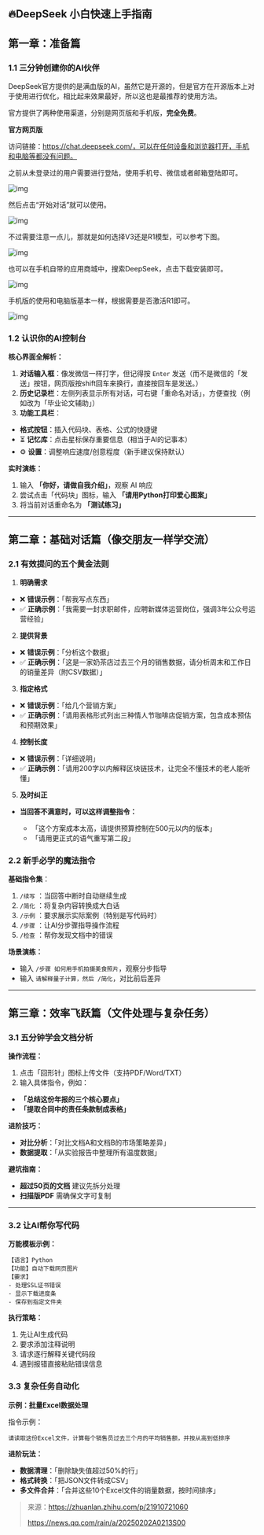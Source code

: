 ## 🔥DeepSeek 小白快速上手指南

## 第一章：准备篇

### 1.1 三分钟创建你的AI伙伴

DeepSeek官方提供的是满血版的AI，虽然它是开源的，但是官方在开源版本上对于使用进行优化，相比起来效果最好，所以这也是最推荐的使用方法。    

官方提供了两种使用渠道，分别是网页版和手机版，**完全免费**。

**官方网页版**

访问链接：https://chat.deepseek.com/，可以在任何设备和浏览器打开，手机和电脑等都没有问题。

之前从未登录过的用户需要进行登陆，使用手机号、微信或者邮箱登陆即可。

![img](https://pic.yupi.icu/yuyi/1739498392384-e7484fdb-d7bb-4b43-b7f4-30354cad446a.png)

然后点击“开始对话”就可以使用。    

![img](https://pic.yupi.icu/yuyi/1739498467461-a1cc8752-0769-48c5-b6ce-5058f26b6bfa.png)

不过需要注意一点儿，那就是如何选择V3还是R1模型，可以参考下图。

![img](https://pic.yupi.icu/yuyi/1739498992024-711c13f6-11a1-4ee1-a836-54c5268fac31.png)

也可以在手机自带的应用商城中，搜索DeepSeek，点击下载安装即可。    

![img](https://pic.yupi.icu/yuyi/1739499875545-fafd7d86-3809-4406-a76f-d264618d1f95.png)    

 

手机版的使用和电脑版基本一样，根据需要是否激活R1即可。

![img](https://pic.yupi.icu/yuyi/1739433741847-5f557647-62a8-45a2-8845-943d43ae86c6.jpeg)

### 1.2 认识你的AI控制台

**核心界面全解析：**

1. **对话输入框**：像发微信一样打字，但记得按 `Enter` 发送（而不是微信的「发送」按钮，网页版按shift回车来换行，直接按回车是发送。）
2. **历史记录栏**：左侧列表显示所有对话，可右键「重命名对话」，方便查找（例如改为「毕业论文辅助」）
3. **功能工具栏**：

- **格式按钮**：插入代码块、表格、公式的快捷键
- ⏳ **记忆库**：点击星标保存重要信息（相当于AI的记事本）
- ⚙ **设置**：调整响应速度/创意程度（新手建议保持默认）

**实时演练：**

1. 输入 **「你好，请做自我介绍」**，观察 AI 响应
2. 尝试点击「代码块」图标，输入 **「请用Python打印爱心图案」**
3. 将当前对话重命名为 **「测试练习」**

------

## 第二章：基础对话篇（像交朋友一样学交流）

### 2.1 有效提问的五个黄金法则

1. **明确需求**

- ❌ **错误示例**：「帮我写点东西」
- ✅ **正确示例**：「我需要一封求职邮件，应聘新媒体运营岗位，强调3年公众号运营经验」
2.  **提供背景**
- ❌ **错误示例**：「分析这个数据」
- ✅ **正确示例**：「这是一家奶茶店过去三个月的销售数据，请分析周末和工作日的销量差异（附CSV数据）」
3. **指定格式**
- ❌ **错误示例**：「给几个营销方案」
- ✅ **正确示例**：「请用表格形式列出三种情人节咖啡店促销方案，包含成本预估和预期效果」
4. **控制长度**
- ❌ **错误示例**：「详细说明」
- ✅ **正确示例**：「请用200字以内解释区块链技术，让完全不懂技术的老人能听懂」
5. **及时纠正**
- **当回答不满意时，可以这样调整指令：**

  - 「这个方案成本太高，请提供预算控制在500元以内的版本」
  - 「请用更正式的语气重写第二段」

### 2.2 新手必学的魔法指令

**基础指令集**：

1. `/续写` ：当回答中断时自动继续生成
2. `/简化` ：将复杂内容转换成大白话
3. `/示例` ：要求展示实际案例（特别是写代码时）
4. `/步骤` ：让AI分步骤指导操作流程
5. `/检查` ：帮你发现文档中的错误

**场景演练：**

- 输入 `/步骤 如何用手机拍摄美食照片`，观察分步指导
- 输入 `请解释量子计算，然后 /简化`，对比前后差异

------

## 第三章：效率飞跃篇（文件处理与复杂任务）

### 3.1 五分钟学会文档分析

**操作流程：**

1. 点击「回形针」图标上传文件（支持PDF/Word/TXT）
2. 输入具体指令，例如：

- **「总结这份年报的三个核心要点」**
- **「提取合同中的责任条款制成表格」**

**进阶技巧：**

- **对比分析**：「对比文档A和文档B的市场策略差异」
- **数据提取**：「从实验报告中整理所有温度数据」

**避坑指南：**

- **超过50页的文档** 建议先拆分处理
- **扫描版PDF** 需确保文字可复制

------

### 3.2 让AI帮你写代码

**万能模板示例：**

```plain
【语言】Python
【功能】自动下载网页图片
【要求】
- 处理SSL证书错误
- 显示下载进度条
- 保存到指定文件夹
```

**执行策略：**

1. 先让AI生成代码
2. 要求添加注释说明
3. 请求逐行解释关键代码段
4. 遇到报错直接粘贴错误信息

### 3.3 复杂任务自动化

**示例：批量Excel数据处理**

指令示例：

```plain
请读取这份Excel文件，计算每个销售员过去三个月的平均销售额，并按从高到低排序
```

**进阶玩法：**

- **数据清理**：「删除缺失值超过50%的行」
- **格式转换**：「把JSON文件转成CSV」
- **多文件合并**：「合并这些10个Excel文件的销量数据，按时间排序」



> 来源：https://zhuanlan.zhihu.com/p/21910721060
>
> https://news.qq.com/rain/a/20250202A0213S00